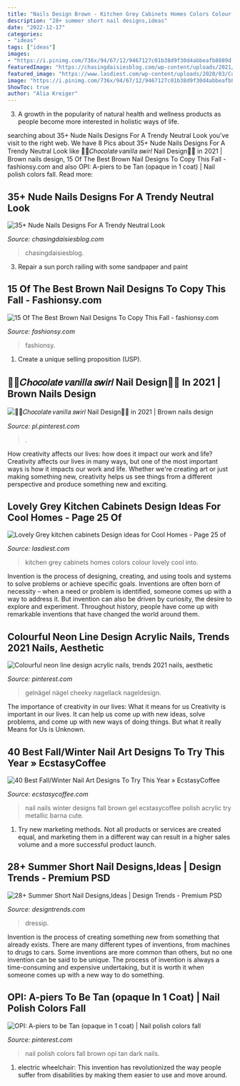 ```yaml
---
title: "Nails Design Brown - Kitchen Grey Cabinets Homes Colors Colour Lovely Cool Into"
description: "28+ summer short nail designs,ideas"
date: "2022-12-17"
categories:
- "ideas"
tags: ["ideas"]
images:
- "https://i.pinimg.com/736x/94/67/12/9467127c01b38d9f30d4abbeafb8089d--brown-nail-polish-brown-nails.jpg"
featuredImage: "https://chasingdaisiesblog.com/wp-content/uploads/2021/03/Neenxnails.jpeg"
featured_image: "https://www.lasdiest.com/wp-content/uploads/2020/03/Cute-grey-kitchen-cabinets-Design-ideas-for-Home-19.jpg"
image: "https://i.pinimg.com/736x/94/67/12/9467127c01b38d9f30d4abbeafb8089d--brown-nail-polish-brown-nails.jpg"
ShowToc: true
author: "Alia Kreiger"
---
```



3. A growth in the popularity of natural health and wellness products as people become more interested in holistic ways of life. 

	

		
searching about 35+ Nude Nails Designs For A Trendy Neutral Look you've visit to the right web. We have 8 Pics about 35+ Nude Nails Designs For A Trendy Neutral Look like 🍦🍪𝐶ℎ𝑜𝑐𝑜𝑙𝑎𝑡𝑒 𝑣𝑎𝑛𝑖𝑙𝑙𝑎 𝑠𝑤𝑖𝑟𝑙 Nail Design🍦🍪 in 2021 | Brown nails design, 15 Of The Best Brown Nail Designs To Copy This Fall - fashionsy.com and also OPI: A-piers to be Tan (opaque in 1 coat) | Nail polish colors fall. Read more:
		
    
## 35+ Nude Nails Designs For A Trendy Neutral Look

<img loading=lazy src="https://chasingdaisiesblog.com/wp-content/uploads/2021/03/Neenxnails.jpeg" onerror="this.onerror=null;this.src='https://tse2.mm.bing.net/th?id=OIP.rbneVKPbQsd9BBbkBYX_cwHaLN&amp;pid=15.1';" alt="35+ Nude Nails Designs For A Trendy Neutral Look">

_Source: chasingdaisiesblog.com_

>chasingdaisiesblog. 

	

3. Repair a sun porch railing with some sandpaper and paint

    
## 15 Of The Best Brown Nail Designs To Copy This Fall - Fashionsy.com

<img loading=lazy src="https://fashionsy.com/wp-content/uploads/2016/08/brown-nails.jpg" onerror="this.onerror=null;this.src='https://tse2.mm.bing.net/th?id=OIP.0Rws6ohkI54G8D3hN4zYbwHaHa&amp;pid=15.1';" alt="15 Of The Best Brown Nail Designs To Copy This Fall - fashionsy.com">

_Source: fashionsy.com_

>fashionsy. 

	

1. Create a unique selling proposition (USP).

    
## 🍦🍪𝐶ℎ𝑜𝑐𝑜𝑙𝑎𝑡𝑒 𝑣𝑎𝑛𝑖𝑙𝑙𝑎 𝑠𝑤𝑖𝑟𝑙 Nail Design🍦🍪 In 2021 | Brown Nails Design

<img loading=lazy src="https://i.pinimg.com/736x/79/90/42/799042de36aac0055697e67dc417b1fa.jpg" onerror="this.onerror=null;this.src='https://tse3.mm.bing.net/th?id=OIP.jJ-1onKMXnuotZFrgod7jgHaHa&amp;pid=15.1';" alt="🍦🍪𝐶ℎ𝑜𝑐𝑜𝑙𝑎𝑡𝑒 𝑣𝑎𝑛𝑖𝑙𝑙𝑎 𝑠𝑤𝑖𝑟𝑙 Nail Design🍦🍪 in 2021 | Brown nails design">

_Source: pl.pinterest.com_

>. 

	

How creativity affects our lives: how does it impact our work and life?
Creativity affects our lives in many ways, but one of the most important ways is how it impacts our work and life. Whether we're creating art or just making something new, creativity helps us see things from a different perspective and produce something new and exciting.

    
## Lovely Grey Kitchen Cabinets Design Ideas For Cool Homes - Page 25 Of

<img loading=lazy src="https://www.lasdiest.com/wp-content/uploads/2020/03/Cute-grey-kitchen-cabinets-Design-ideas-for-Home-19.jpg" onerror="this.onerror=null;this.src='https://tse1.mm.bing.net/th?id=OIP.n919Wodt5aE8SRRq5UKmSwHaLH&amp;pid=15.1';" alt="Lovely Grey kitchen cabinets Design ideas for Cool Homes - Page 25 of">

_Source: lasdiest.com_

>kitchen grey cabinets homes colors colour lovely cool into. 

	

Invention is the process of designing, creating, and using tools and systems to solve problems or achieve specific goals. Inventions are often born of necessity – when a need or problem is identified, someone comes up with a way to address it. But invention can also be driven by curiosity, the desire to explore and experiment. Throughout history, people have come up with remarkable inventions that have changed the world around them.

    
## Colourful Neon Line Design Acrylic Nails, Trends 2021 Nails, Aesthetic

<img loading=lazy src="https://i.pinimg.com/736x/1c/14/8c/1c148c0d5324a0ebff494acfb0b19abe.jpg" onerror="this.onerror=null;this.src='https://tse3.mm.bing.net/th?id=OIP.e_fPyJa2o077MAf3YQU84wHaHT&amp;pid=15.1';" alt="Colourful neon line design acrylic nails, trends 2021 nails, aesthetic">

_Source: pinterest.com_

>gelnägel nägel cheeky nagellack nageldesign. 

	

The importance of creativity in our lives: What it means for us
Creativity is important in our lives. It can help us come up with new ideas, solve problems, and come up with new ways of doing things. But what it really Means for Us is Unknown.

    
## 40 Best Fall/Winter Nail Art Designs To Try This Year » EcstasyCoffee

<img loading=lazy src="https://i0.wp.com/www.ecstasycoffee.com/wp-content/uploads/2016/10/Bloody-red-and-brown-winter-nail-art.jpg" onerror="this.onerror=null;this.src='https://tse2.mm.bing.net/th?id=OIP.muRYAC6qxU1s0oCxfCCeYQHaID&amp;pid=15.1';" alt="40 Best Fall/Winter Nail Art Designs To Try This Year » EcstasyCoffee">

_Source: ecstasycoffee.com_

>nail nails winter designs fall brown gel ecstasycoffee polish acrylic try metallic barna cute. 

	

1. Try new marketing methods. Not all products or services are created equal, and marketing them in a different way can result in a higher sales volume and a more successful product launch.

    
## 28+ Summer Short Nail Designs,Ideas | Design Trends - Premium PSD

<img loading=lazy src="https://images.designtrends.com/wp-content/uploads/2016/04/04050036/Excellent-Summer-Nails-for-Short-Nails.jpg" onerror="this.onerror=null;this.src='https://tse2.mm.bing.net/th?id=OIP.ev-OWuCANKGc8tJmTt5vvAHaHa&amp;pid=15.1';" alt="28+ Summer Short Nail Designs,Ideas | Design Trends - Premium PSD">

_Source: designtrends.com_

>dressip. 

	

Invention is the process of creating something new from something that already exists. There are many different types of inventions, from machines to drugs to cars. Some inventions are more common than others, but no one invention can be said to be unique. The process of invention is always a time-consuming and expensive undertaking, but it is worth it when someone comes up with a new way to do something.

    
## OPI: A-piers To Be Tan (opaque In 1 Coat) | Nail Polish Colors Fall

<img loading=lazy src="https://i.pinimg.com/736x/94/67/12/9467127c01b38d9f30d4abbeafb8089d--brown-nail-polish-brown-nails.jpg" onerror="this.onerror=null;this.src='https://tse1.mm.bing.net/th?id=OIP.2p7_aSWmEH6I1y5NPkXIBAHaHS&amp;pid=15.1';" alt="OPI: A-piers to be Tan (opaque in 1 coat) | Nail polish colors fall">

_Source: pinterest.com_

>nail polish colors fall brown opi tan dark nails. 

	

1) electric wheelchair: This invention has revolutionized the way people suffer from disabilities by making them easier to use and move around.

